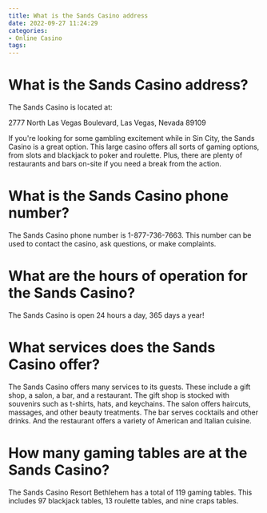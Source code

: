 ```yaml
---
title: What is the Sands Casino address
date: 2022-09-27 11:24:29
categories:
- Online Casino
tags:
---
```



#  What is the Sands Casino address?

The Sands Casino is located at:

2777 North Las Vegas Boulevard, Las Vegas, Nevada 89109

If you're looking for some gambling excitement while in Sin City, the Sands Casino is a great option. This large casino offers all sorts of gaming options, from slots and blackjack to poker and roulette. Plus, there are plenty of restaurants and bars on-site if you need a break from the action.

#  What is the Sands Casino phone number?

The Sands Casino phone number is 1-877-736-7663. This number can be used to contact the casino, ask questions, or make complaints.

#  What are the hours of operation for the Sands Casino?

The Sands Casino is open 24 hours a day, 365 days a year!

#  What services does the Sands Casino offer?

The Sands Casino offers many services to its guests. These include a gift shop, a salon, a bar, and a restaurant. The gift shop is stocked with souvenirs such as t-shirts, hats, and keychains. The salon offers haircuts, massages, and other beauty treatments. The bar serves cocktails and other drinks. And the restaurant offers a variety of American and Italian cuisine.

#  How many gaming tables are at the Sands Casino?

The Sands Casino Resort Bethlehem has a total of 119 gaming tables. This includes 97 blackjack tables, 13 roulette tables, and nine craps tables.